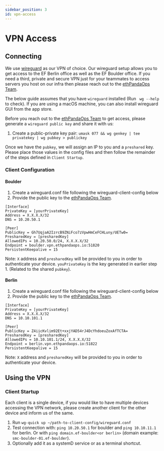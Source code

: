 ```yaml
---
sidebar_position: 3
id: vpn-access
---
```


# VPN Access

## Connecting

We use [wireguard](https://www.wireguard.com/) as our VPN of choice. Our wireguard setup allows you to get access to the EF Berlin office as well as the EF Boulder office. If you need a third, private and secure VPN just for your teammates to access servers you host on our infra then please reach out to the [ethPandaOps Team](https://ethpandaops.io/team/).

The below guide assumes that you have `wireguard` installed (Run ` wg --help` to check). If you are using a macOS machine, you can also install wireguard GUI from the app store.

Before you reach out to the [ethPandaOps Team](https://ethpandaops.io/team/) to get access, please generate a `wireguard public key` and share it with us:

1. Create a public-private key pair: `umask 077 && wg genkey | tee privatekey | wg pubkey > publickey`

Once we have the `pubkey`, we will assign an IP to you and a `preshared` key. Please place those values in the config files and then follow the remainder of the steps defined in `Client Startup`.

### Client Configuration

#### Boulder

1. Create a wireguard.conf file following the wireguard-client-config below
2. Provide the public key to the [ethPandaOps Team](https://ethpandaops.io/team/).

```
[Interface]
PrivateKey = [yourPrivateKey]
Address = X.X.X.X/32
DNS = 10.20.50.1

[Peer]
PublicKey = Gh7UqjaA2IzrcB9ZNiFco7zVpwHmCeFCHLuny/UETw0=
PresharedKey = [presharedKey]
AllowedIPs = 10.20.50.0/24, X.X.X.X/32
Endpoint = boulder.vpn.ethpandaops.io:51820
PersistentKeepalive = 15
```

Note: `X` address and `presharedKey` will be provided to you in order to authenticate your device. `youPrivateKey` is the key generated in earlier step 1\. (Related to the shared `pubkey`).

#### Berlin

1. Create a wireguard.conf file following the wireguard-client-config below
2. Provide the public key to the [ethPandaOps Team](https://ethpandaops.io/team/).

```
[Interface]
PrivateKey = [yourPrivateKey]
Address = X.X.X.X/32
DNS = 10.10.101.1

[Peer]
PublicKey = Z4iicKvlim92Et+xxjYAD54rJ4DcYhdoeuZoxAfTCTA=
PresharedKey = [presharedKey]
AllowedIPs = 10.10.101.1/24, X.X.X.X/32
Endpoint = berlin.vpn.ethpandaops.io:51822
PersistentKeepalive = 15
```

Note: `X` address and `presharedKey` will be provided to you in order to authenticate your device.

## Using the VPN

### Client Startup

Each client is a single device, if you would like to have multiple devices accessing the VPN network, please create another client for the other device and inform us of the same.

1. Run `wg-quick up ~/path-to-client-config/wireguard.conf`
2. Test connection with: `ping 10.20.50.1` for boulder and `ping 10.10.11.1` for berlin. Or with `ping domain.ef-boulder<or berlin>` (domain example: `smc-boulder-01.ef-boulder`).
3. Optionally add it as a systemD service or as a terminal shortcut. 